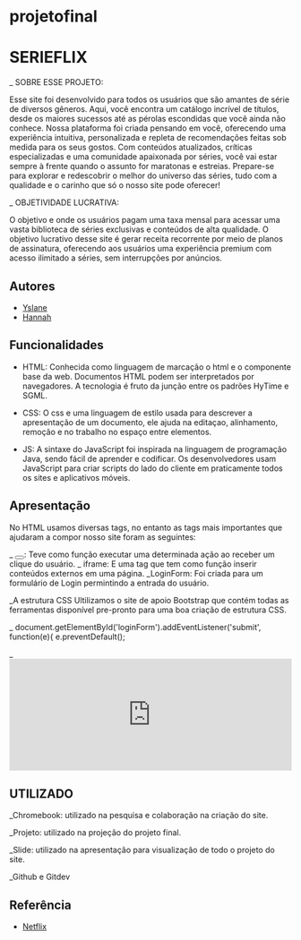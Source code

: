 # projetofinal

# SERIEFLIX

_ SOBRE ESSE PROJETO:


Esse site foi desenvolvido para todos os usuários que são amantes de série de diversos gêneros.  Aqui, você encontra um catálogo incrível de títulos, desde os maiores sucessos até as pérolas escondidas que você ainda não conhece. Nossa plataforma foi criada pensando em você, oferecendo uma experiência intuitiva, personalizada e repleta de recomendações feitas sob medida para os seus gostos. Com conteúdos atualizados, críticas especializadas e uma comunidade apaixonada por séries, você vai estar sempre à frente quando o assunto for maratonas e estreias. Prepare-se para explorar e redescobrir o melhor do universo das séries, tudo com a qualidade e o carinho que só o nosso site pode oferecer!

_ OBJETIVIDADE LUCRATIVA:


O objetivo e onde os usuários pagam uma taxa mensal para acessar uma vasta biblioteca de séries exclusivas e conteúdos de alta qualidade. O objetivo lucrativo desse site é gerar receita recorrente por meio de planos de assinatura, oferecendo aos usuários uma experiência premium com acesso ilimitado a séries, sem interrupções por anúncios.




## Autores

- [Yslane](https://www.github.com/grupo001efg)
- [Hannah](https://ww.gitgub.com/grupo001efg)


## Funcionalidades

- HTML: Conhecida como linguagem de marcação o html e o componente base da web. Documentos HTML podem ser interpretados por navegadores. A tecnologia é fruto da junção entre os padrões HyTime e SGML.

- CSS: O css e uma linguagem de estilo usada para descrever a apresentação de um documento, ele ajuda na editaçao, alinhamento, remoção e no trabalho no espaço entre elementos.

- JS: A sintaxe do JavaScript foi inspirada na linguagem de programação Java, sendo fácil de aprender e codificar. Os desenvolvedores usam JavaScript para criar scripts do lado do cliente em praticamente todos os sites e aplicativos móveis.




## Apresentação 

No HTML usamos diversas tags, no entanto as tags mais importantes que ajudaram a compor nosso site foram as seguintes:

_ <button></button>: Teve como função executar uma determinada ação ao receber um clique do usuário.
_ iframe: E uma tag que tem como função inserir conteúdos externos  em uma página.
_LoginForm: Foi criada para  um formulário de Login permintindo a entrada do usuário.

_A estrutura CSS Ultilizamos o site de apoio Bootstrap que contém todas as ferramentas disponível  pre-pronto para uma boa criação de estrutura CSS.

_ document.getElementById('loginForm').addEventListener('submit', function(e){
    e.preventDefault();
    
_<iframe width="100%" height="200" src="https://www.youtube.com/embed/Et74uifVQHQ?si=0m1eikNFTEsiwpLW" title="YouTube video player" frameborder="0"  allowfullscreen></iframe>


## UTILIZADO 

_Chromebook: utilizado na pesquisa e colaboração na criação do site.

_Projeto: utilizado na projeção do projeto final.

_Slide: utilizado na apresentação para visualização de todo o projeto do site.

_Github e Gitdev


## Referência

 - [Netflix](https://netflix.com)
 

